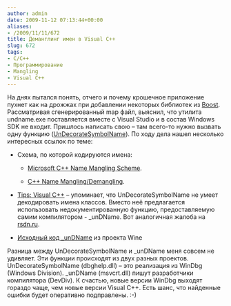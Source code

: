 ```yaml
---
author: admin
date: 2009-11-12 07:13:44+00:00
aliases:
- /2009/11/11/672
title: Деманглинг имен в Visual C++
slug: 672
tags:
- C/C++
- Программирование
- Mangling
- Visual C++
---
```


На днях пытался понять, отчего и почему крошечное приложение пухнет как на дрожжах при добавлении некоторых библиотек из [Boost](http://www.boost.org). Рассматривая сгенерированный map файл, выяснил, что утилита undname.exe поставляется вместе с Visual Studio и в состав Windows SDK не входит. Пришлось написать свою – там всего-то нужно вызвать одну функцию ([UnDecorateSymbolName](http://msdn.microsoft.com/en-us/library/ms681400%28VS.85%29.aspx)). По ходу дела нашел несколько интересных ссылок по теме:

  * Схема, по которой кодируются имена:  

    * [Microsoft C++ Name Mangling Scheme](http://mearie.org/documents/mscmangle).

    * [C++ Name Mangling/Demangling](http://www.kegel.com/mangle.html).

  * [Tips: Visual C++](http://www.gershnik.com/tips/vc.asp) – упоминает, что UnDecorateSymbolName не умеет декодировать имена классов. Вместо неё предлагается использовать недокументированную функцию, предоставляемую самим компилятором - _unDName. Вот аналогичная жалоба на [rsdn.ru](http://rsdn.ru/forum/tools/759659.aspx).

  * [Исходный код _unDName](http://source.winehq.org/source/dlls/msvcrt/undname.c) из проекта Wine

Разница между UnDecorateSymbolName и _unDName меня совсем не удивляет. Эти функции происходят из двух разных проектов. UnDecorateSymbolName (dbghelp.dll) – это реализация из WinDbg (Windows Division). _unDName (msvcrt.dll) пишут разработчики компилятора (DevDiv). К счастью, новые версии WinDbg выходят гораздо чаще, чем новые версии Visual C++. Есть шанс, что найденные ошибки будет оперативно подправлены. :-)
